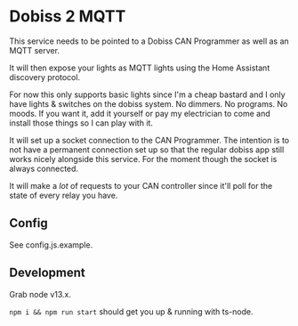 # Dobiss 2 MQTT

This service needs to be pointed to a Dobiss CAN Programmer as well as an MQTT
server.

It will then expose your lights as MQTT lights using the Home Assistant
discovery protocol.

For now this only supports basic lights since I'm a cheap bastard and I only have
lights & switches on the dobiss system. No dimmers. No programs. No moods. If
you want it, add it yourself or pay my electrician to come and install those
things so I can play with it.

It will set up a socket connection to the CAN Programmer. The intention is to
not have a permanent connection set up so that the regular dobiss app still
works nicely alongside this service. For the moment though the socket is always
connected.

It will make a *lot* of requests to your CAN controller since it'll poll for
the state of every relay you have.

## Config

See config.js.example.

## Development

Grab node v13.x.

`npm i && npm run start` should get you up & running with ts-node.
